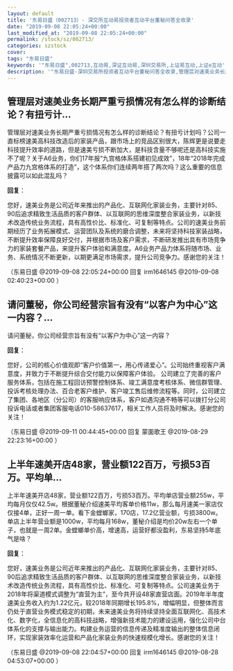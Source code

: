 ```yaml
---
layout: default
title: '东易日盛（002713）- 深交所互动易投资者互动平台董秘问答全收录'
date: "2019-09-08 22:05:24+00:00"
last_modified_at: "2019-09-08 22:05:24+00:00"
permalink: /stock/sz/002713/
categories: szstock
cover: 
tags: "东易日盛"
keywords: '"东易日盛",002713,互动易,深证互动易,深圳交易所,上证易互动,上证e互动'
description: '"东易日盛-深圳交易所投资者互动平台董秘问答全收录,管理层对速美业务长期严重亏损情况有怎么样的诊断结论？有扭亏计划吗？公司一直标榜速美高科技改造后的家装产品，跟市场上的竞品区别很大，陈辉更是说要走科技提升效率的道路，但是速美亏损不断加大，是科技含量不够呢还是高科技实施不了呢？关于A6业务，你们17年报“九宫格体系搭建初见成效”，18年“2018年完成产品力九宫格体系的打造”，这个体系你们连续两年搭了两次吗？这么重要的信息披露可以如此混乱吗？"'
---
```


## 管理层对速美业务长期严重亏损情况有怎么样的诊断结论？有扭亏计...

管理层对速美业务长期严重亏损情况有怎么样的诊断结论？有扭亏计划吗？公司一直标榜速美高科技改造后的家装产品，跟市场上的竞品区别很大，陈辉更是说要走科技提升效率的道路，但是速美亏损不断加大，是科技含量不够呢还是高科技实施不了呢？关于A6业务，你们17年报“九宫格体系搭建初见成效”，18年“2018年完成产品力九宫格体系的打造”，这个体系你们连续两年搭了两次吗？这么重要的信息披露可以如此混乱吗？

**回复**：

您好，速美业务是公司近年来推出的产品化、互联网化家装业务，主要针对85、90后追求精致生活品质的客户群体、以互联网的思维深度整合家装业务，以新技术改造传统业务流程，具有高性价比、标准化、可复制等特点。公司的速美业务前期经历了业务拓展模式、运营团队及系统的磨合调整，未来将坚持科技家装战略，不断提升效率保障良好交付，并根据市场及客户需求，不断研发推出具有市场竞争力的家装套餐产品，来提升客户体验和满意度。A6业务产品力体系将随市场、业务、系统情况不断更新，以期更满足市场需求，提升公司竞争力。感谢您的关注！ 

（东易日盛  @2019-09-08 22:05:24+00:00 回复 irm1646145  @2019-09-08 02:40:23+00:00 ）

## 请问董秘，你公司经营宗旨有没有“以客户为中心”这一内容？...

请问董秘，你公司经营宗旨有没有“以客户为中心”这一内容？

**回复**：

您好，公司的核心价值观即“客户价值第一，用心传递爱心”。公司始终重视客户满意度，并致力于不断提升综合交付能力以保障客户体验。
公司建立了完善的客户服务体系，包括在施工程回访预警控制体系、竣工满意度考核体系、微信群管理、投诉考核处理办法、百合老客户维护、客户竣工售后维修流程等。同时，公司建立了集团、各地区（分公司）的客服响应体系，客户如遇沟通不畅等可以拨打分公司投诉电话或者集团客服电话010-58637617，相关工作人员将及时解决。感谢您的关注！ 

（东易日盛  @2019-09-11 00:44:45+00:00 回复 蒙面歌王  @2019-08-29 22:23:16+00:00 ）

## 上半年速美开店48家，营业额122百万，亏损53百万。平均单...

上半年速美开店48家，营业额122百万，亏损53百万。平均单店营业额255w，平均每月仅仅42.5w。根据董秘介绍速美平均客单价格11w，那么每月速美一家店仅仅接4单，正好一周一单。看下金螳螂家，170店，17.2亿营业额，亏损3800w。单店上半年营业额是1000w，平均每月168w，董秘介绍是均价20w左右一个单子，也就是一周2单。金螳螂单价高，增速高，运营好都没盈利，东易坚持5年底气是啥？

**回复**：

您好，速美业务是公司近年来推出的产品化、互联网化家装业务，主要针对85、90后追求精致生活品质的客户群体、以互联网的思维深度整合家装业务，以新技术改造传统业务流程，具有高性价比、标准化、可复制等特点。公司速美业务于2018年将渠道模式调整为“直营为主”，至今共开设48家直营店面。2019年半年度速美业务收入约为1.22亿元，较2018年同期增长195.8%，增幅明显，但整体而言仍处于直营业务模式稳定的初期，未来速美业务将持续坚持全面互联网化、高技术化、数字化，全信息化的高科技战略，增强新技术能力的建设运用，强化公司中台体系化的支撑与输出能力。构建业务运营的信息传递及精准度输出的整体信息闭环，实现家装效率化运营和产品化家装业务的快速规模化增长。感谢您的关注！ 

（东易日盛  @2019-09-08 22:04:57+00:00 回复 irm1646145  @2019-08-28 04:53:07+00:00 ）

